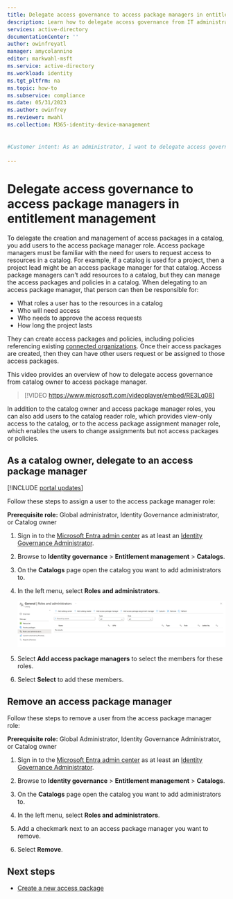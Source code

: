 ```yaml
---
title: Delegate access governance to access package managers in entitlement management
description: Learn how to delegate access governance from IT administrators to access package managers and project managers so that they can manage access themselves.
services: active-directory
documentationCenter: ''
author: owinfreyatl
manager: amycolannino
editor: markwahl-msft
ms.service: active-directory
ms.workload: identity
ms.tgt_pltfrm: na
ms.topic: how-to
ms.subservice: compliance
ms.date: 05/31/2023
ms.author: owinfrey
ms.reviewer: mwahl
ms.collection: M365-identity-device-management


#Customer intent: As an administrator, I want to delegate access governance from IT administrators to department managers and project managers so that they can manage access themselves.

---
```


# Delegate access governance to access package managers in entitlement management

To delegate the creation and management of access packages in a catalog, you add users to the access package manager role. Access package managers must be familiar with the need for users to request access to resources in a catalog. For example, if a catalog is used for a project, then a project lead might be an access package manager for that catalog.  Access package managers can't add resources to a catalog, but they can manage the access packages and policies in a catalog.  When delegating to an access package manager, that person can then be responsible for:

- What roles a user has to the resources in a catalog
- Who will need access
- Who needs to approve the access requests
- How long the project lasts

They can create access packages and policies, including policies referencing existing [connected organizations](entitlement-management-organization.md). Once their access packages are created, then they can have other users request or be assigned to those access packages.

This video provides an overview of how to delegate access governance from catalog owner to access package manager.

> [!VIDEO https://www.microsoft.com/videoplayer/embed/RE3Lq08]

In addition to the catalog owner and access package manager roles, you can also add users to the catalog reader role, which provides view-only access to the catalog, or to the access package assignment manager role, which enables the users to change assignments but not access packages or policies.

## As a catalog owner, delegate to an access package manager

[!INCLUDE [portal updates](~/includes/portal-update.md)]

Follow these steps to assign a user to the access package manager role:

**Prerequisite role:** Global administrator, Identity Governance administrator, or Catalog owner

1. Sign in to the [Microsoft Entra admin center](https://entra.microsoft.com) as at least an [Identity Governance Administrator](~/identity/role-based-access-control/permissions-reference.md#identity-governance-administrator).

1. Browse to **Identity governance** > **Entitlement management** > **Catalogs**.

1. On the **Catalogs** page open the catalog you want to add administrators to.

1. In the left menu, select **Roles and administrators**.

    ![Catalogs roles and administrators](./media/entitlement-management-shared/catalog-roles-administrators.png)

1. Select **Add access package managers** to select the members for these roles.

1. Select **Select** to add these members.

## Remove an access package manager

Follow these steps to remove a user from the access package manager role:

**Prerequisite role:** Global Administrator, Identity Governance Administrator, or Catalog owner

1. Sign in to the [Microsoft Entra admin center](https://entra.microsoft.com) as at least an [Identity Governance Administrator](~/identity/role-based-access-control/permissions-reference.md#identity-governance-administrator).

1. Browse to **Identity governance** > **Entitlement management** > **Catalogs**.

1. On the **Catalogs** page open the catalog you want to add administrators to.

1. In the left menu, select **Roles and administrators**.

1. Add a checkmark next to an access package manager you want to remove.

1. Select **Remove**.

## Next steps

- [Create a new access package](entitlement-management-access-package-create.md)
